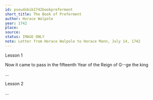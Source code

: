 ```yaml
---
id: pseudobib1742bookpreferment
short_title: The Book of Preferment
author: Horace Walpole
year: 1742
place: 
source: 
status: IMAGE ONLY
note: Letter from Horace Walpole to Horace Mann, July 14, 1742
---
```



Lesson 1

Now it came to pass in the fifteenth Year of the Reign of G--ge the king

...

Lesson 2

...